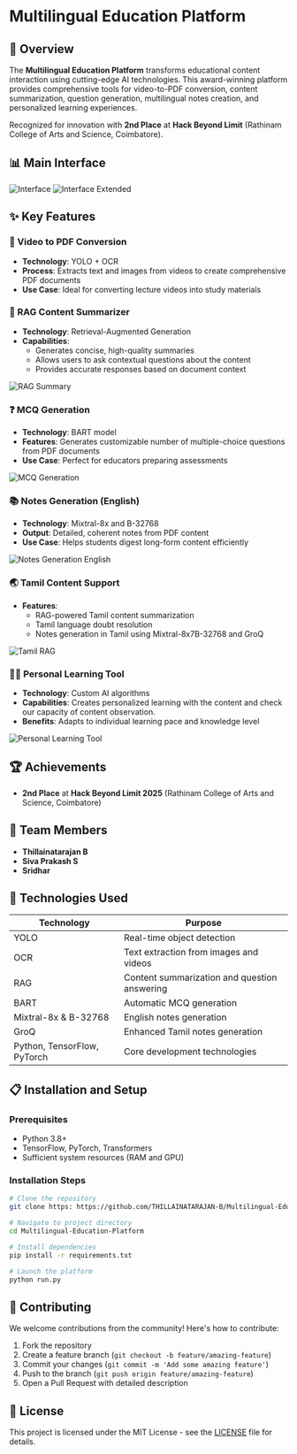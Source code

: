# Multilingual Education Platform

## 🚀 Overview

The **Multilingual Education Platform** transforms educational content interaction using cutting-edge AI technologies. This award-winning platform provides comprehensive tools for video-to-PDF conversion, content summarization, question generation, multilingual notes creation, and personalized learning experiences.

Recognized for innovation with **2nd Place** at **Hack Beyond Limit** (Rathinam College of Arts and Science, Coimbatore).

## 📊 Main Interface

![Interface](images/interface_1.png)
![Interface Extended](images/interface_extended.png)

## ✨ Key Features

### 🎥 Video to PDF Conversion
- **Technology**: YOLO + OCR
- **Process**: Extracts text and images from videos to create comprehensive PDF documents
- **Use Case**: Ideal for converting lecture videos into study materials

### 📝 RAG Content Summarizer
- **Technology**: Retrieval-Augmented Generation
- **Capabilities**: 
  - Generates concise, high-quality summaries
  - Allows users to ask contextual questions about the content
  - Provides accurate responses based on document context

![RAG Summary](images/rag.png)

### ❓ MCQ Generation
- **Technology**: BART model
- **Features**: Generates customizable number of multiple-choice questions from PDF documents
- **Use Case**: Perfect for educators preparing assessments

![MCQ Generation](images/mcq_gen.png)

### 📚 Notes Generation (English)
- **Technology**: Mixtral-8x and B-32768
- **Output**: Detailed, coherent notes from PDF content
- **Use Case**: Helps students digest long-form content efficiently

![Notes Generation English](images/notes_gen.png)

### 🌏 Tamil Content Support
- **Features**:
  - RAG-powered Tamil content summarization
  - Tamil language doubt resolution
  - Notes generation in Tamil using Mixtral-8x7B-32768 and GroQ

![Tamil RAG](images/tamil_rag.png)

### 👨‍🎓 Personal Learning Tool
- **Technology**: Custom AI algorithms
- **Capabilities**: Creates personalized learning with the content and check our capacity of content observation.
- **Benefits**: Adapts to individual learning pace and knowledge level

![Personal Learning Tool](images/personal_edu_tool.png)

## 🏆 Achievements

- **2nd Place** at **Hack Beyond Limit 2025** (Rathinam College of Arts and Science, Coimbatore)

## 👥 Team Members

- **Thillainatarajan B**
- **Siva Prakash S**
- **Sridhar**

## 🔧 Technologies Used

| Technology | Purpose |
|------------|---------|
| YOLO | Real-time object detection |
| OCR | Text extraction from images and videos |
| RAG | Content summarization and question answering |
| BART | Automatic MCQ generation |
| Mixtral-8x & B-32768 | English notes generation |
| GroQ | Enhanced Tamil notes generation |
| Python, TensorFlow, PyTorch | Core development technologies |

## 📋 Installation and Setup

### Prerequisites
- Python 3.8+
- TensorFlow, PyTorch, Transformers
- Sufficient system resources (RAM and GPU)

### Installation Steps

```bash
# Clone the repository
git clone https: https://github.com/THILLAINATARAJAN-B/Multilingual-Education-Platform

# Navigate to project directory
cd Multilingual-Education-Platform

# Install dependencies
pip install -r requirements.txt

# Launch the platform
python run.py
```

## 🤝 Contributing

We welcome contributions from the community! Here's how to contribute:

1. Fork the repository
2. Create a feature branch (`git checkout -b feature/amazing-feature`)
3. Commit your changes (`git commit -m 'Add some amazing feature'`)
4. Push to the branch (`git push origin feature/amazing-feature`)
5. Open a Pull Request with detailed description

## 📄 License

This project is licensed under the MIT License - see the [LICENSE](LICENSE) file for details.
